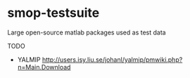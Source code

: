 smop-testsuite
==============

Large open-source matlab packages used as test data

TODO

   * YALMIP http://users.isy.liu.se/johanl/yalmip/pmwiki.php?n=Main.Download
